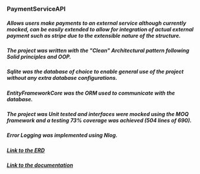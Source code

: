 ### PaymentServiceAPI

##### Allows users make payments to an external service although currently mocked, can be easily extended to allow for integration of actual external payment such as stripe due to the extensible nature of the structure.
##### The project was written with the "Clean" Architectural pattern following Solid principles and OOP.
##### Sqlite was the database of choice to enable general use of the project without any extra database configurations.
##### EntityFrameworkCore was the ORM used to communicate with the database.
##### The project was Unit tested and interfaces were mocked using the MOQ framework and a testing 73% coverage was achieved (504 lines of 690).
##### Error Logging was implemented using Nlog.

##### [Link to the ERD](https://drive.google.com/file/d/1Epv-Mg6DUzyyH8yq7ct_Duey5tRwNSmi/view?usp=sharing)
##### [Link to the documentation](https://docs.google.com/document/d/1BzDBQ95DrE0_ioyN739GBZbTNBpiR1gPROw97bNyiNk/edit?usp=sharing)
